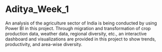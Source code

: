 # Aditya_Week_1
An analysis of the agriculture sector of India is being conducted by using Power BI in this project. Through migration and transformation of crop production data, weather data, regional diversity, etc., an interactive dashboard and visualizations are provided in this project to show trends, productivity, and area-wise diversity. 
